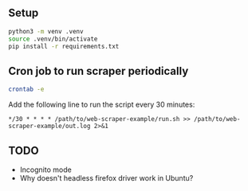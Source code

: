 ## Setup

```bash
python3 -m venv .venv
source .venv/bin/activate
pip install -r requirements.txt
```

## Cron job to run scraper periodically

```bash
crontab -e
```

Add the following line to run the script every 30 minutes:
```
*/30 * * * * /path/to/web-scraper-example/run.sh >> /path/to/web-scraper-example/out.log 2>&1
```

## TODO
- Incognito mode
- Why doesn't headless firefox driver work in Ubuntu?